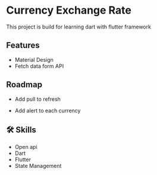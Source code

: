 
# Currency Exchange Rate

This project is build for learning dart with flutter framework



## Features

- Material Design
- Fetch data form API


## Roadmap

- Add pull to refresh

- Add alert to each currency


## 🛠 Skills
- Open api
- Dart
- Flutter
- State Management

